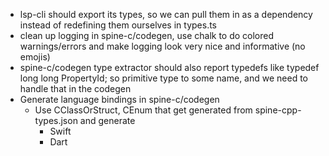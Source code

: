 - lsp-cli should export its types, so we can pull them in as a dependency instead of redefining them ourselves in types.ts
- clean up logging in spine-c/codegen, use chalk to do colored warnings/errors and make logging look very nice and informative (no emojis)
- spine-c/codegen type extractor should also report typedefs like typedef long long PropertyId; so primitive type to some name, and we need to handle that in the codegen
- Generate language bindings in spine-c/codegen
    - Use CClassOrStruct, CEnum that get generated from spine-cpp-types.json and generate
        - Swift
        - Dart